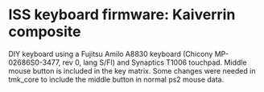 ISS keyboard firmware: Kaiverrin composite
==========================================
DIY keyboard using a Fujitsu Amilo A8830 keyboard (Chicony MP-02686S0-3477, rev 0, lang S/FI) and Synaptics T1006 touchpad.
Middle mouse button is included in the key matrix. Some changes were needed in tmk_core to include the middle button in normal ps2 mouse data.

